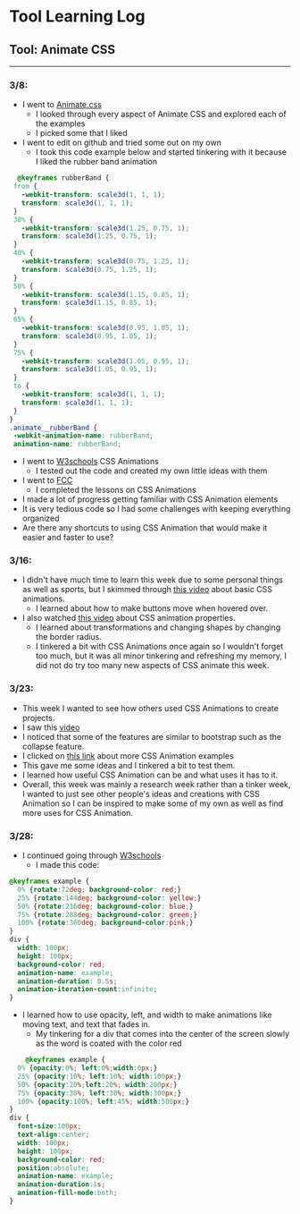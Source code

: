 # Tool Learning Log

## Tool: **Animate CSS**

---

### 3/8:
* I went to [Animate.css](https://animate.style/)
  * I looked through every aspect of Animate CSS and explored each of the examples
  * I picked some that I liked
* I went to edit on github and tried some out on my own
  * I took this code example below and started tinkering with it because I liked the rubber band animation
 ```CSS
   @keyframes rubberBand {
  from {
    -webkit-transform: scale3d(1, 1, 1);
    transform: scale3d(1, 1, 1);
  }
  30% {
    -webkit-transform: scale3d(1.25, 0.75, 1);
    transform: scale3d(1.25, 0.75, 1);
  }
  40% {
    -webkit-transform: scale3d(0.75, 1.25, 1);
    transform: scale3d(0.75, 1.25, 1);
  }
  50% {
    -webkit-transform: scale3d(1.15, 0.85, 1);
    transform: scale3d(1.15, 0.85, 1);
  }
  65% {
    -webkit-transform: scale3d(0.95, 1.05, 1);
    transform: scale3d(0.95, 1.05, 1);
  }
  75% {
    -webkit-transform: scale3d(1.05, 0.95, 1);
    transform: scale3d(1.05, 0.95, 1);
  }
  to {
    -webkit-transform: scale3d(1, 1, 1);
    transform: scale3d(1, 1, 1);
  }
}
.animate__rubberBand {
  -webkit-animation-name: rubberBand;
  animation-name: rubberBand;
```
* I went to [W3schools](https://www.w3schools.com/css/css3_animations.asp) CSS Animations
  * I tested out the code and created my own little ideas with them
* I went to [FCC](https://www.freecodecamp.org/learn/responsive-web-design/#applied-visual-design)
  * I completed the lessons on CSS Animations
* I made a lot of progress getting familiar with CSS Animation elements
* It is very tedious code so I had some challenges with keeping everything organized
* Are there any shortcuts to using CSS Animation that would make it easier and faster to use?

### 3/16:
* I didn't have much time to learn this week due to some personal things as well as sports, but I skimmed through [this video](https://www.youtube.com/watch?v=SgmNxE9lWcY) about basic CSS animations.
  *  I learned about how to make buttons move when hovered over.
* I also watched [this video](https://www.youtube.com/watch?v=z2LQYsZhsFw) about CSS animation properties.
  *  I learned about transformations and changing shapes by changing the border radius.
  * I tinkered a bit with CSS Animations once again so I wouldn't forget too much, but it was all minor tinkering and refreshing my memory, I did not do try too many new aspects of CSS animate this week.

### 3/23: 
* This week I wanted to see how others used CSS Animations to create projects.
* I saw this [video](https://www.youtube.com/watch?v=aOI0fpahGr8)
*   I noticed that some of the features are similar to bootstrap such as the collapse feature.
* I clicked on [this link](https://blog.hubspot.com/website/css-animation-examples) about more CSS Animation examples
*   This gave me some ideas and I tinkered a bit to test them.
*   I learned how useful CSS Animation can be and what uses it has to it.
* Overall, this week was mainly a research week rather than a tinker week, I wanted to just see other people's ideas and creations with CSS Animation so I can be inspired to make some of my own as well as find more uses for CSS Animation.

### 3/28:
* I continued going through [W3schools](https://www.w3schools.com/css/css3_animations.asp)
  * I made this code:
```CSS
@keyframes example {
  0% {rotate:72deg; background-color: red;}
  25% {rotate:144deg; background-color: yellow;}
  50% {rotate:216deg; background-color: blue;}
  75% {rotate:288deg; background-color: green;}
  100% {rotate:360deg; background-color:pink;}
}
div {
  width: 100px;
  height: 100px;
  background-color: red;
  animation-name: example;
  animation-duration: 0.5s;
  animation-iteration-count:infinite;
}
```
* I learned how to use opacity, left, and width to make animations like moving text, and text that fades in.
  * My tinkering for a div that comes into the center of the screen slowly as the word is coated with the color red
```CSS
    @keyframes example {
  0% {opacity:0%; left:0%;width:0px;}
  25% {opacity:10%; left:10%; width:100px;}
  50% {opacity:20%;left:20%; width:200px;}
  75% {opacity:30%; left:30%; width:300px;}
  100% {opacity:100%; left:45%; width:500px;}
}
div {
  font-size:100px;
  text-align:center;
  width: 100px;
  height: 100px;
  background-color: red;
  position:absolute;
  animation-name: example;
  animation-duration:1s;
  animation-fill-mode:both;
}
```
  
